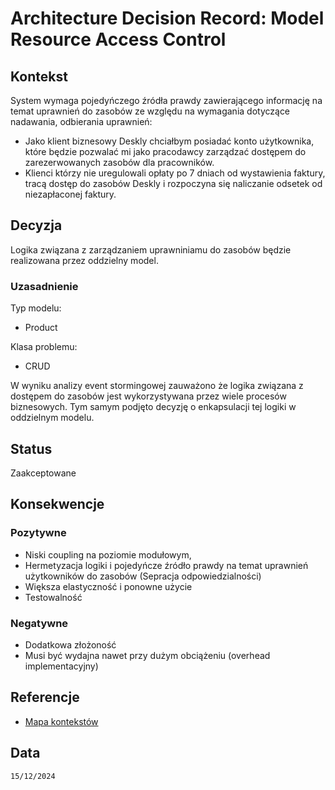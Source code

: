 # Architecture Decision Record: Model Resource Access Control

## Kontekst
System wymaga pojedyńczego źródła prawdy zawierającego informację na temat uprawnień do zasobów ze względu na wymagania dotyczące nadawania, odbierania uprawnień:
- Jako klient biznesowy Deskly chciałbym posiadać konto użytkownika, które będzie pozwalać mi jako pracodawcy zarządzać dostępem do zarezerwowanych zasobów dla pracowników.
- Klienci którzy nie uregulowali opłaty po 7 dniach od wystawienia faktury, tracą dostęp do zasobów Deskly i rozpoczyna się naliczanie odsetek od niezapłaconej faktury.

## Decyzja

Logika związana z zarządzaniem uprawniniamu do zasobów będzie realizowana przez oddzielny model. 

### Uzasadnienie

Typ modelu:
- Product

Klasa problemu:
- CRUD

W wyniku analizy event stormingowej zauważono że logika związana z dostępem do zasobów jest wykorzystywana przez wiele procesów biznesowych. Tym samym podjęto decyzję o enkapsulacji tej logiki w oddzielnym modelu.

## Status

Zaakceptowane

## Konsekwencje

### Pozytywne
- Niski coupling na poziomie modułowym, 
- Hermetyzacja logiki i pojedyńcze źródło prawdy na temat uprawnień użytkowników do zasobów (Sepracja odpowiedzialności)
- Większa elastyczność i ponowne użycie
- Testowalność

### Negatywne
- Dodatkowa złożoność
- Musi być wydajna nawet przy dużym obciążeniu  (overhead implementacyjny)

## Referencje

- [Mapa kontekstów](https://github.com/wrzchwc/software-system-design/blob/main/1/README.md#mapa-kontekst%C3%B3w)

## Data

``15/12/2024``